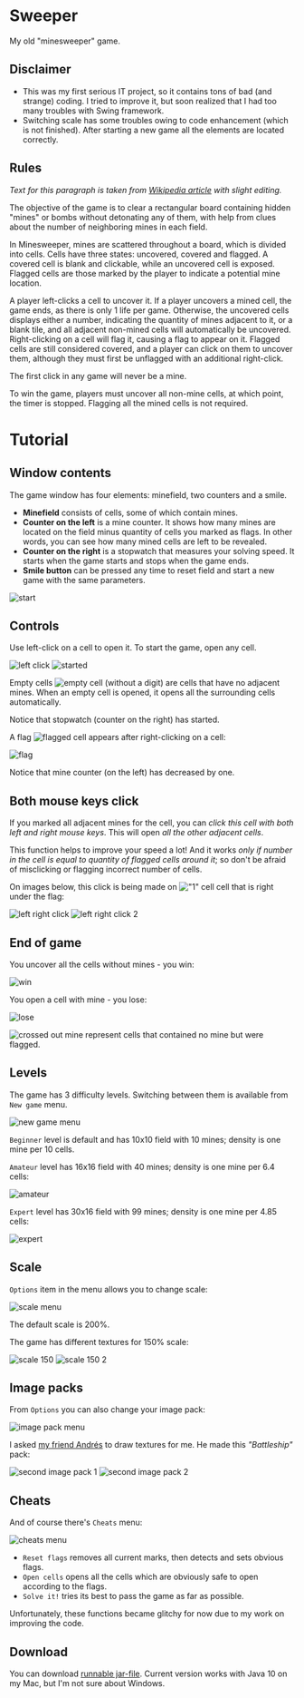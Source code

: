 # Sweeper
My old "minesweeper" game.

## Disclaimer
- This was my first serious IT project, so it contains tons of bad (and strange) coding.
I tried to improve it, but soon realized that I had too many troubles with Swing framework.
- Switching scale has some troubles owing to code enhancement (which is not finished). After starting a new game all the
elements are located correctly.

## Rules
_Text for this paragraph is taken from [Wikipedia article](https://en.wikipedia.org/wiki/Minesweeper_(video_game)) with
slight editing._

The objective of the game is to clear a rectangular board containing hidden "mines" or bombs without detonating any of
them, with help from clues about the number of neighboring mines in each field.

In Minesweeper, mines are scattered throughout a board, which is divided into cells. Cells have three states: uncovered,
covered and flagged. A covered cell is blank and clickable, while an uncovered cell is exposed. Flagged cells are those
marked by the player to indicate a potential mine location.

A player left-clicks a cell to uncover it. If a player uncovers a mined cell, the game ends, as there is only 1 life per
game. Otherwise, the uncovered cells displays either a number, indicating the quantity of mines adjacent to it, or a
blank tile, and all adjacent non-mined cells will automatically be uncovered. Right-clicking on a cell will flag it,
causing a flag to appear on it. Flagged cells are still considered covered, and a player can click on them to uncover
them, although they must first be unflagged with an additional right-click.

The first click in any game will never be a mine.

To win the game, players must uncover all non-mine cells, at which point, the timer is stopped. Flagging all the mined
cells is not required.

# Tutorial

## Window contents
The game window has four elements: minefield, two counters and a smile.

- **Minefield** consists of cells, some of which contain mines.
- **Counter on the left** is a mine counter. It shows how many mines are located on the field minus quantity of cells
you marked as flags. In other words, you can see how many mined cells are left to be revealed.
- **Counter on the right** is a stopwatch that measures your solving speed. It starts when the game starts and stops
when the game ends.
- **Smile button** can be pressed any time to reset field and start a new game with the same parameters.

![start](screenshots/01_start.png)

## Controls

Use left-click on a cell to open it. To start the game, open any cell.

![left click](screenshots/02_left_click.png)
![started](screenshots/03_started.png)

Empty cells ![empty cell](src/images/default/1.0x/cells/0.png) (without a digit) are cells that have no adjacent mines.
When an empty cell is opened, it opens all the surrounding cells automatically.

Notice that stopwatch (counter on the right) has started.

A flag ![flagged cell](src/images/default/1.0x/cells/Flag.png) appears after right-clicking on a cell:

![flag](screenshots/04_flag.png)

Notice that mine counter (on the left) has decreased by one.

## Both mouse keys click

If you marked all adjacent mines for the cell, you can *click this cell with both left and right mouse keys*.
This will open *all the other adjacent cells*.

This function helps to improve your speed a lot! And it works *only if number in the cell is equal to quantity of
flagged cells around it*; so don't be afraid of misclicking or flagging incorrect number of cells.

On images below, this click is being made on !["1" cell](src/images/default/1.0x/cells/1.png) cell that is right under
the flag:

![left right click](screenshots/05_left_right_click.png)
![left right click 2](screenshots/06_left_right_click_2.png)

## End of game

You uncover all the cells without mines - you win:

![win](screenshots/07_win.png)

You open a cell with mine - you lose:

![lose](screenshots/08_lose.png)

![crossed out mine](src/images/default/1.0x/cells/MineWrong.png) represent cells that contained no mine but were
flagged.

## Levels

The game has 3 difficulty levels. Switching between them is available from `New game` menu.

![new game menu](screenshots/09_new_game_menu.png)

`Beginner` level is default and has 10x10 field with 10 mines; density is one mine per 10 cells.

`Amateur` level has 16x16 field with 40 mines; density is one mine per 6.4 cells:

![amateur](screenshots/10_amateur.png)

`Expert` level has 30x16 field with 99 mines; density is one mine per 4.85 cells:

![expert](screenshots/11_expert.png)

## Scale

`Options` item in the menu allows you to change scale:

![scale menu](screenshots/12_scale_menu.png)

The default scale is 200%.

The game has different textures for 150% scale:

![scale 150](screenshots/13_scale_150.png)
![scale 150 2](screenshots/14_scale_150_2.png)

## Image packs

From `Options` you can also change your image pack:

![image pack menu](screenshots/15_image_pack_menu.png)

I asked [my friend Andrés](https://gitlab.com/AndiDu) to draw textures for me. He made this *"Battleship"* pack:

![second image pack 1](screenshots/16_second_image_pack_1.png)
![second image pack 2](screenshots/17_second_image_pack_2.png)

## Cheats

And of course there's `Cheats` menu:

![cheats menu](screenshots/18_cheats_menu.png)

- `Reset flags` removes all current marks, then detects and sets obvious flags.
- `Open cells` opens all the cells which are obviously safe to open according to the flags.
- `Solve it!` tries its best to pass the game as far as possible.

Unfortunately, these functions became glitchy for now due to my work on improving the code.

## Download
You can download [runnable jar-file](out/artifacts/Sweeper_jar). Current version works with Java 10 on my Mac, but I'm
not sure about Windows. 
